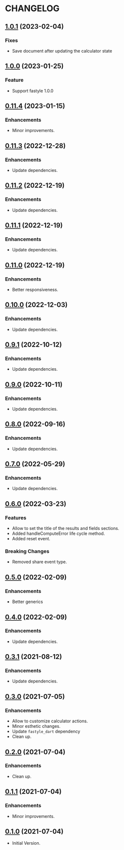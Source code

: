 # CHANGELOG

## [1.0.1](https://github.com/tyrcord/fastyle_calculator/releases/tag/1.0.1) (2023-02-04)

### Fixes

- Save document after updating the calculator state

## [1.0.0](https://github.com/tyrcord/fastyle_calculator/releases/tag/1.0.0) (2023-01-25)

### Feature

- Support fastyle 1.0.0

## [0.11.4](https://github.com/tyrcord/fastyle_calculator/releases/tag/0.11.4) (2023-01-15)

### Enhancements

- Minor improvements.

## [0.11.3](https://github.com/tyrcord/fastyle_calculator/releases/tag/0.11.3) (2022-12-28)

### Enhancements

- Update dependencies.

## [0.11.2](https://github.com/tyrcord/fastyle_calculator/releases/tag/0.11.2) (2022-12-19)

### Enhancements

- Update dependencies.

## [0.11.1](https://github.com/tyrcord/fastyle_calculator/releases/tag/0.11.1) (2022-12-19)

### Enhancements

- Update dependencies.

## [0.11.0](https://github.com/tyrcord/fastyle_calculator/releases/tag/0.11.0) (2022-12-19)

### Enhancements

- Better responsiveness.

## [0.10.0](https://github.com/tyrcord/fastyle_calculator/releases/tag/0.10.0) (2022-12-03)

### Enhancements

- Update dependencies.

## [0.9.1](https://github.com/tyrcord/fastyle_calculator/releases/tag/0.9.1) (2022-10-12)

### Enhancements

- Update dependencies.

## [0.9.0](https://github.com/tyrcord/fastyle_calculator/releases/tag/0.9.0) (2022-10-11)

### Enhancements

- Update dependencies.

## [0.8.0](https://github.com/tyrcord/fastyle_calculator/releases/tag/0.8.0) (2022-09-16)

### Enhancements

- Update dependencies.

## [0.7.0](https://github.com/tyrcord/fastyle_calculator/releases/tag/0.7.0) (2022-05-29)

### Enhancements

- Update dependencies.

## [0.6.0](https://github.com/tyrcord/fastyle_calculator/releases/tag/0.6.0) (2022-03-23)

### Features

- Allow to set the title of the results and fields sections.
- Added handleComputeError life cycle method.
- Added reset event.

### Breaking Changes

- Removed share event type.

## [0.5.0](https://github.com/tyrcord/fastyle_calculator/releases/tag/0.5.0) (2022-02-09)

### Enhancements

- Better generics

## [0.4.0](https://github.com/tyrcord/fastyle_calculator/releases/tag/0.4.0) (2022-02-09)

### Enhancements

- Update dependencies.

## [0.3.1](https://github.com/tyrcord/fastyle_calculator/releases/tag/0.3.1) (2021-08-12)

### Enhancements

- Update dependencies.

## [0.3.0](https://github.com/tyrcord/fastyle_calculator/releases/tag/0.3.0) (2021-07-05)

### Enhancements

- Allow to customize calculator actions.
- Minor esthetic changes.
- Update `fastyle_dart` dependency
- Clean up.

## [0.2.0](https://github.com/tyrcord/fastyle_calculator/releases/tag/0.2.0) (2021-07-04)

### Enhancements

- Clean up.

## [0.1.1](https://github.com/tyrcord/fastyle_calculator/releases/tag/0.1.1) (2021-07-04)

### Enhancements

- Minor improvements.

## [0.1.0](https://github.com/tyrcord/fastyle_calculator/releases/tag/0.1.0) (2021-07-04)

- Initial Version.

